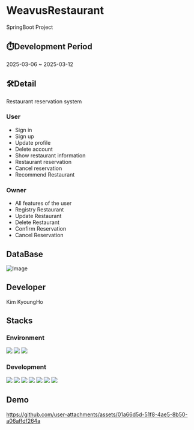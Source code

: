 # WeavusRestaurant
SpringBoot Project

## ⏱️Development Period
2025-03-06 ~ 2025-03-12

## 🛠️Detail

Restaurant reservation system

### User
- Sign in
- Sign up
- Update profile
- Delete account
- Show restaurant information
- Restaurant reservation
- Cancel reservation
- Recommend Restaurant

### Owner
- All features of the user
- Registry Restaurant
- Update Restaurant
- Delete Restaurant
- Confirm Reservation
- Cancel Reservation

## DataBase
![Image](https://github.com/user-attachments/assets/da0bf03b-954e-40b3-8c74-fa1d9b61c4e2)

## Developer
Kim KyoungHo

## Stacks
### Environment
<img src="https://img.shields.io/badge/intellijidea-000000?style=for-the-badge&logo=intellijidea&logoColor=white"> <img src="https://img.shields.io/badge/git-F05032?style=for-the-badge&logo=git&logoColor=white"> <img src="https://img.shields.io/badge/github-181717?style=for-the-badge&logo=github&logoColor=white">

### Development
<img src="https://img.shields.io/badge/java-007396?style=for-the-badge&logo=java&logoColor=white"> <img src="https://img.shields.io/badge/javascript-F7DF1E?style=for-the-badge&logo=javascript&logoColor=black"> <img src="https://img.shields.io/badge/mysql-4479A1?style=for-the-badge&logo=mysql&logoColor=white"> <img src="https://img.shields.io/badge/springboot-6DB33F?style=for-the-badge&logo=springboot&logoColor=white"> <img src="https://img.shields.io/badge/bootstrap-7952B3?style=for-the-badge&logo=bootstrap&logoColor=white"> <img src="https://img.shields.io/badge/html5-E34F26?style=for-the-badge&logo=html5&logoColor=white"> <img src="https://img.shields.io/badge/css-1572B6?style=for-the-badge&logo=css3&logoColor=white">

## Demo


https://github.com/user-attachments/assets/01a66d5d-51f8-4ae5-8b50-a06affdf264a

